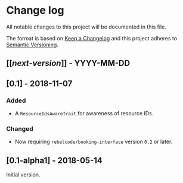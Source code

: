 # Change log
All notable changes to this project will be documented in this file.

The format is based on [Keep a Changelog](http://keepachangelog.com/)
and this project adheres to [Semantic Versioning](http://semver.org/).

## [[*next-version*]] - YYYY-MM-DD

## [0.1] - 2018-11-07
### Added
- A `ResourceIdsAwareTrait` for awareness of resource IDs.

### Changed
- Now requiring `rebelcode/booking-interface` version `0.2` or later.

## [0.1-alpha1] - 2018-05-14
Initial version.

